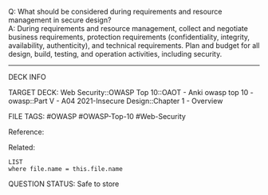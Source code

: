 Q: What should be considered during requirements and resource management in secure design?  
A: During requirements and resource management, collect and negotiate business requirements, protection requirements (confidentiality, integrity, availability, authenticity), and technical requirements. Plan and budget for all design, build, testing, and operation activities, including security.
<!--ID: 1697070655349-->

---

DECK INFO

TARGET DECK: Web Security::OWASP Top 10::OAOT - Anki owasp top 10 - owasp::Part V - A04 2021-Insecure Design::Chapter 1 - Overview

FILE TAGS: #OWASP #OWASP-Top-10 #Web-Security

Reference:

Related:

```dataview
LIST
where file.name = this.file.name
```

QUESTION STATUS: Safe to store